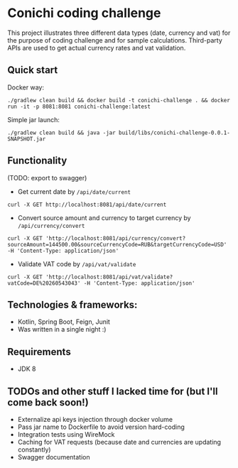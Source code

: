 # Conichi coding challenge
This project illustrates three different data types (date, currency and vat) for the purpose of coding challenge and for sample calculations.
Third-party APIs are used to get actual currency rates and vat validation. 

## Quick start
Docker way:
```
./gradlew clean build && docker build -t conichi-challenge . && docker run -it -p 8081:8081 conichi-challenge:latest
```
Simple jar launch:
```
./gradlew clean build && java -jar build/libs/conichi-challenge-0.0.1-SNAPSHOT.jar 
```

## Functionality
(TODO: export to swagger)
* Get current date by `/api/date/current`
```
curl -X GET http://localhost:8081/api/date/current
```
* Convert source amount and currency to target currency by `/api/currency/convert`
```
curl -X GET 'http://localhost:8081/api/currency/convert?sourceAmount=144500.00&sourceCurrencyCode=RUB&targetCurrencyCode=USD' -H 'Content-Type: application/json'
```
* Validate VAT code by `/api/vat/validate`
```
curl -X GET 'http://localhost:8081/api/vat/validate?vatCode=DE%20260543043' -H 'Content-Type: application/json'
```

## Technologies & frameworks: 
* Kotlin, Spring Boot, Feign, Junit
* Was written in a single night :)

## Requirements
* JDK 8

## TODOs and other stuff I lacked time for (but I'll come back soon!)
* Externalize api keys injection through docker volume
* Pass jar name to Dockerfile to avoid version hard-coding
* Integration tests using WireMock
* Caching for VAT requests (because date and currencies are updating constantly)
* Swagger documentation